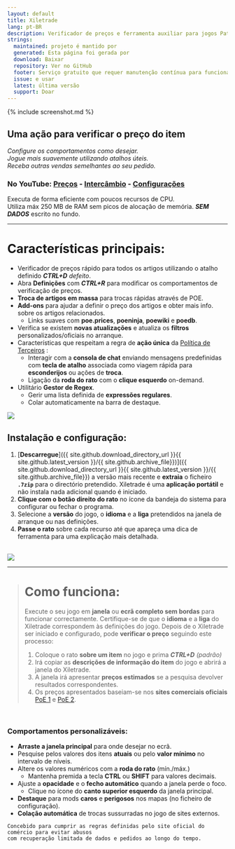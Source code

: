 ```yaml
---
layout: default
title: Xiletrade
lang: pt-BR
description: Verificador de preços e ferramenta auxiliar para jogos Path Of Exile
strings:
  maintained: projeto é mantido por
  generated: Esta página foi gerada por
  download: Baixar
  repository: Ver no GitHub
  footer: Serviço gratuito que requer manutenção contínua para funcionar corretamente.
  issue: e usar
  latest: última versão
  support: Doar
---
```

{% include screenshot.md %} 

## Uma ação para verificar o preço do item

*Configure os comportamentos como desejar.*  
*Jogue mais suavemente utilizando atalhos úteis.*  
*Receba outras vendas semelhantes ao seu pedido.*  

### No YouTube: [Preços](https://youtu.be/4mP3uOsr8oc) - [Intercâmbio](https://youtu.be/6yuLZXTho-A) - [Configurações](https://youtu.be/libdIjrNM-8)<br> 
Executa de forma eficiente com poucos recursos de CPU.  
Utiliza máx 250 MB de RAM sem picos de alocação de memória. 
***SEM DADOS*** escrito no fundo.  

* * * 

# Características principais:

- Verificador de preços rápido para todos os artigos utilizando o atalho definido ***CTRL+D*** *defeito*.
- Abra **Definições** com ***CTRL+R*** para modificar os comportamentos de verificação de preços.
- **Troca de artigos em massa** para trocas rápidas através de POE.
- **Add-ons** para ajudar a definir o preço dos artigos e obter mais info. sobre os artigos relacionados.
	- Links suaves com **poe.prices**, **poeninja**, **poewiki** e **poedb**.
- Verifica se existem **novas atualizações** e atualiza os **filtros** personalizados/oficiais no arranque.
- Características que respeitam a regra de **ação única** da [Política de Terceiros](https://www.pathofexile.com/developer/docs#policy) :
	- Interagir com a **consola de chat** enviando mensagens predefinidas com **tecla de atalho** associada como viagem rápida para **esconderijos** ou ações de **troca**.
	- Ligação da **roda do rato** com o **clique esquerdo** on-demand.
- Utilitário **Gestor de Regex**.
	- Gerir uma lista definida de **expressões regulares**.
	- Colar automaticamente na barra de destaque.  

<img align="center" src="https://github.com/user-attachments/assets/1a3229fe-9f61-4c18-b4de-98e2ee026ace"> 
<br>

## Instalação e configuração:

1. [**Descarregue**]({{ site.github.download_directory_url }}{{ site.github.latest_version }}/{{ site.github.archive_file}})]({{ site.github.download_directory_url }}{{ site.github.latest_version }}/{{ site.github.archive_file}}) a versão mais recente e **extraia** o ficheiro **`.7zip`** para o directório pretendido.
Xiletrade é uma **aplicação portátil** e não instala nada adicional quando é iniciado.
2. **Clique com o botão direito do rato** no ícone da bandeja do sistema para configurar ou fechar o programa.
3. Selecione a **versão** do jogo, o **idioma** e a **liga** pretendidos na janela de arranque ou nas definições.
4. **Passe o rato** sobre cada recurso até que apareça uma dica de ferramenta para uma explicação mais detalhada.   
<br>
<img src="https://github.com/user-attachments/assets/2aa8b83a-9144-4b56-8d79-1808aac0d486">
<br>

* * * 

> # Como funciona:
>
> Execute o seu jogo em **janela** ou **ecrã completo sem bordas** para funcionar correctamente.
> Certifique-se de que o **idioma** e a **liga** do Xiletrade correspondem às definições do jogo.
> Depois de o Xiletrade ser iniciado e configurado, pode **verificar o preço** seguindo este processo: 
>   1. Coloque o rato **sobre um item** no jogo e prima ***CTRL+D*** *(padrão)* 
>   2. Irá copiar as **descrições de informação do item** do jogo e abrirá a janela do Xiletrade.
>   3. A janela irá apresentar **preços estimados** se a pesquisa devolver resultados correspondentes.
>   4. Os preços apresentados baseiam-se nos **sites comerciais oficiais** [PoE 1](https://www.pathofexile.com/trade/search/) e [PoE 2](https://www.pathofexile.com/trade2/search/poe2/).  

<br>

### Comportamentos personalizáveis:
* **Arraste a janela principal** para onde desejar no ecrã.
* Pesquise pelos valores dos itens **atuais** ou pelo **valor mínimo** no intervalo de níveis.
* Altere os valores numéricos com a **roda do rato** (mín./máx.)
	* Mantenha premida a tecla **CTRL** ou **SHIFT** para valores decimais.
* Ajuste a **opacidade** e o **fecho automático** quando a janela perde o foco.
	* Clique no ícone do **canto superior esquerdo** da janela principal.
* **Destaque** para mods **caros** e **perigosos** nos mapas (no ficheiro de configuração).
* **Colação automática** de trocas sussurradas no jogo de sites externos.  

```
Concebido para cumprir as regras definidas pelo site oficial do comércio para evitar abusos 
com recuperação limitada de dados e pedidos ao longo do tempo.
```